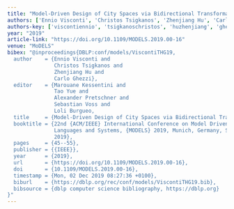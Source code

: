 ```yaml
---
title: "Model-Driven Design of City Spaces via Bidirectional Transformations"
authors: ['Ennio Visconti', 'Christos Tsigkanos', 'Zhenjiang Hu', 'Carlo Ghezzi']
authors-key: ['viscontiennio', 'tsigkanoschristos', 'huzhenjiang', 'ghezzicarlo']
year: "2019"
article-link: "https://doi.org/10.1109/MODELS.2019.00-16"
venue: "MoDELS"
bibex: "@inproceedings{DBLP:conf/models/ViscontiTHG19,
  author    = {Ennio Visconti and
               Christos Tsigkanos and
               Zhenjiang Hu and
               Carlo Ghezzi},
  editor    = {Marouane Kessentini and
               Tao Yue and
               Alexander Pretschner and
               Sebastian Voss and
               Loli Burgueo,
  title     = {Model-Driven Design of City Spaces via Bidirectional Transformations},
  booktitle = {22nd {ACM/IEEE} International Conference on Model Driven Engineering
               Languages and Systems, {MODELS} 2019, Munich, Germany, September 15-20,
               2019},
  pages     = {45--55},
  publisher = {{IEEE}},
  year      = {2019},
  url       = {https://doi.org/10.1109/MODELS.2019.00-16},
  doi       = {10.1109/MODELS.2019.00-16},
  timestamp = {Mon, 02 Dec 2019 08:27:36 +0100},
  biburl    = {https://dblp.org/rec/conf/models/ViscontiTHG19.bib},
  bibsource = {dblp computer science bibliography, https://dblp.org}
}"
---
```

